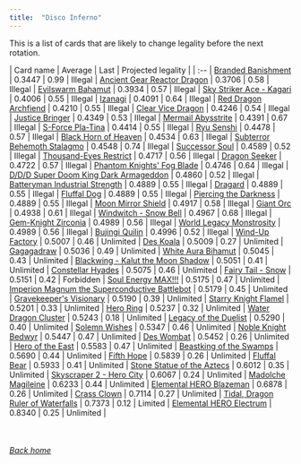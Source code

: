 ```yaml
---
title:  "Disco Inferno"
---
```


This is a list of cards that are likely to change legality before the next rotation.

| Card name | Average | Last | Projected legality |
| :-- |
[Branded Banishment](https://db.ygoprodeck.com/card/?search=Branded%20Banishment) | 0.3447 | 0.99 | Illegal |
[Ancient Gear Reactor Dragon](https://db.ygoprodeck.com/card/?search=Ancient%20Gear%20Reactor%20Dragon) | 0.3706 | 0.58 | Illegal |
[Evilswarm Bahamut](https://db.ygoprodeck.com/card/?search=Evilswarm%20Bahamut) | 0.3934 | 0.57 | Illegal |
[Sky Striker Ace - Kagari](https://db.ygoprodeck.com/card/?search=Sky%20Striker%20Ace%20-%20Kagari) | 0.4006 | 0.55 | Illegal |
[Izanagi](https://db.ygoprodeck.com/card/?search=Izanagi) | 0.4091 | 0.64 | Illegal |
[Red Dragon Archfiend](https://db.ygoprodeck.com/card/?search=Red%20Dragon%20Archfiend) | 0.4210 | 0.55 | Illegal |
[Clear Vice Dragon](https://db.ygoprodeck.com/card/?search=Clear%20Vice%20Dragon) | 0.4246 | 0.54 | Illegal |
[Justice Bringer](https://db.ygoprodeck.com/card/?search=Justice%20Bringer) | 0.4349 | 0.53 | Illegal |
[Mermail Abysstrite](https://db.ygoprodeck.com/card/?search=Mermail%20Abysstrite) | 0.4391 | 0.67 | Illegal |
[S-Force Pla-Tina](https://db.ygoprodeck.com/card/?search=S-Force%20Pla-Tina) | 0.4414 | 0.55 | Illegal |
[Ryu Senshi](https://db.ygoprodeck.com/card/?search=Ryu%20Senshi) | 0.4478 | 0.57 | Illegal |
[Black Horn of Heaven](https://db.ygoprodeck.com/card/?search=Black%20Horn%20of%20Heaven) | 0.4534 | 0.63 | Illegal |
[Subterror Behemoth Stalagmo](https://db.ygoprodeck.com/card/?search=Subterror%20Behemoth%20Stalagmo) | 0.4548 | 0.74 | Illegal |
[Successor Soul](https://db.ygoprodeck.com/card/?search=Successor%20Soul) | 0.4589 | 0.52 | Illegal |
[Thousand-Eyes Restrict](https://db.ygoprodeck.com/card/?search=Thousand-Eyes%20Restrict) | 0.4717 | 0.56 | Illegal |
[Dragon Seeker](https://db.ygoprodeck.com/card/?search=Dragon%20Seeker) | 0.4722 | 0.57 | Illegal |
[Phantom Knights' Fog Blade](https://db.ygoprodeck.com/card/?search=Phantom%20Knights'%20Fog%20Blade) | 0.4746 | 0.64 | Illegal |
[D/D/D Super Doom King Dark Armageddon](https://db.ygoprodeck.com/card/?search=D/D/D%20Super%20Doom%20King%20Dark%20Armageddon) | 0.4860 | 0.52 | Illegal |
[Batteryman Industrial Strength](https://db.ygoprodeck.com/card/?search=Batteryman%20Industrial%20Strength) | 0.4889 | 0.55 | Illegal |
[Dragard](https://db.ygoprodeck.com/card/?search=Dragard) | 0.4889 | 0.55 | Illegal |
[Fluffal Dog](https://db.ygoprodeck.com/card/?search=Fluffal%20Dog) | 0.4889 | 0.55 | Illegal |
[Piercing the Darkness](https://db.ygoprodeck.com/card/?search=Piercing%20the%20Darkness) | 0.4889 | 0.55 | Illegal |
[Moon Mirror Shield](https://db.ygoprodeck.com/card/?search=Moon%20Mirror%20Shield) | 0.4917 | 0.58 | Illegal |
[Giant Orc](https://db.ygoprodeck.com/card/?search=Giant%20Orc) | 0.4938 | 0.61 | Illegal |
[Windwitch - Snow Bell](https://db.ygoprodeck.com/card/?search=Windwitch%20-%20Snow%20Bell) | 0.4967 | 0.68 | Illegal |
[Gem-Knight Zirconia](https://db.ygoprodeck.com/card/?search=Gem-Knight%20Zirconia) | 0.4989 | 0.56 | Illegal |
[World Legacy Monstrosity](https://db.ygoprodeck.com/card/?search=World%20Legacy%20Monstrosity) | 0.4989 | 0.56 | Illegal |
[Bujingi Quilin](https://db.ygoprodeck.com/card/?search=Bujingi%20Quilin) | 0.4996 | 0.52 | Illegal |
[Wind-Up Factory](https://db.ygoprodeck.com/card/?search=Wind-Up%20Factory) | 0.5007 | 0.46 | Unlimited |
[Des Koala](https://db.ygoprodeck.com/card/?search=Des%20Koala) | 0.5009 | 0.27 | Unlimited |
[Gagagadraw](https://db.ygoprodeck.com/card/?search=Gagagadraw) | 0.5036 | 0.49 | Unlimited |
[White Aura Bihamut](https://db.ygoprodeck.com/card/?search=White%20Aura%20Bihamut) | 0.5045 | 0.43 | Unlimited |
[Blackwing - Kalut the Moon Shadow](https://db.ygoprodeck.com/card/?search=Blackwing%20-%20Kalut%20the%20Moon%20Shadow) | 0.5051 | 0.41 | Unlimited |
[Constellar Hyades](https://db.ygoprodeck.com/card/?search=Constellar%20Hyades) | 0.5075 | 0.46 | Unlimited |
[Fairy Tail - Snow](https://db.ygoprodeck.com/card/?search=Fairy%20Tail%20-%20Snow) | 0.5151 | 0.42 | Forbidden |
[Soul Energy MAX!!!](https://db.ygoprodeck.com/card/?search=Soul%20Energy%20MAX!!!) | 0.5175 | 0.47 | Unlimited |
[Imperion Magnum the Superconductive Battlebot](https://db.ygoprodeck.com/card/?search=Imperion%20Magnum%20the%20Superconductive%20Battlebot) | 0.5179 | 0.45 | Unlimited |
[Gravekeeper's Visionary](https://db.ygoprodeck.com/card/?search=Gravekeeper's%20Visionary) | 0.5190 | 0.39 | Unlimited |
[Starry Knight Flamel](https://db.ygoprodeck.com/card/?search=Starry%20Knight%20Flamel) | 0.5201 | 0.33 | Unlimited |
[Hero Ring](https://db.ygoprodeck.com/card/?search=Hero%20Ring) | 0.5237 | 0.32 | Unlimited |
[Water Dragon Cluster](https://db.ygoprodeck.com/card/?search=Water%20Dragon%20Cluster) | 0.5243 | 0.18 | Unlimited |
[Legacy of the Duelist](https://db.ygoprodeck.com/card/?search=Legacy%20of%20the%20Duelist) | 0.5290 | 0.40 | Unlimited |
[Solemn Wishes](https://db.ygoprodeck.com/card/?search=Solemn%20Wishes) | 0.5347 | 0.46 | Unlimited |
[Noble Knight Bedwyr](https://db.ygoprodeck.com/card/?search=Noble%20Knight%20Bedwyr) | 0.5447 | 0.47 | Unlimited |
[Des Wombat](https://db.ygoprodeck.com/card/?search=Des%20Wombat) | 0.5452 | 0.26 | Unlimited |
[Hero of the East](https://db.ygoprodeck.com/card/?search=Hero%20of%20the%20East) | 0.5583 | 0.47 | Unlimited |
[Beastking of the Swamps](https://db.ygoprodeck.com/card/?search=Beastking%20of%20the%20Swamps) | 0.5690 | 0.44 | Unlimited |
[Fifth Hope](https://db.ygoprodeck.com/card/?search=Fifth%20Hope) | 0.5839 | 0.26 | Unlimited |
[Fluffal Bear](https://db.ygoprodeck.com/card/?search=Fluffal%20Bear) | 0.5933 | 0.41 | Unlimited |
[Stone Statue of the Aztecs](https://db.ygoprodeck.com/card/?search=Stone%20Statue%20of%20the%20Aztecs) | 0.6012 | 0.35 | Unlimited |
[Skyscraper 2 - Hero City](https://db.ygoprodeck.com/card/?search=Skyscraper%202%20-%20Hero%20City) | 0.6067 | 0.24 | Unlimited |
[Madolche Magileine](https://db.ygoprodeck.com/card/?search=Madolche%20Magileine) | 0.6233 | 0.44 | Unlimited |
[Elemental HERO Blazeman](https://db.ygoprodeck.com/card/?search=Elemental%20HERO%20Blazeman) | 0.6878 | 0.26 | Unlimited |
[Crass Clown](https://db.ygoprodeck.com/card/?search=Crass%20Clown) | 0.7114 | 0.27 | Unlimited |
[Tidal, Dragon Ruler of Waterfalls](https://db.ygoprodeck.com/card/?search=Tidal,%20Dragon%20Ruler%20of%20Waterfalls) | 0.7373 | 0.12 | Limited |
[Elemental HERO Electrum](https://db.ygoprodeck.com/card/?search=Elemental%20HERO%20Electrum) | 0.8340 | 0.25 | Unlimited |

<br>

###### [Back home](index)